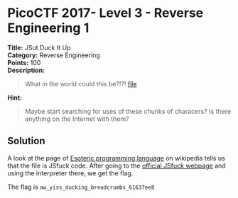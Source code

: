 # PicoCTF 2017- Level 3 - Reverse Engineering 1

**Title:** JSut Duck It Up  
**Category:** Reverse Engineering  
**Points:** 100  
**Description:**

>What in the world could this be?!?! [file](file)  

**Hint:**

>Maybe start searching for uses of these chunks of characers? Is there anything on the Internet with them?  

## Solution

A look at the page of [Esoteric programming language](https://en.wikipedia.org/wiki/Esoteric_programming_language) on wikipedia tells us that the file is JSfuck code. After going to the [official JSfuck webpage](http://www.jsfuck.com/) and using the interpreter there, we get the flag.  

The flag is `aw_yiss_ducking_breadcrumbs_61637ee8`